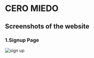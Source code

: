 # CERO MIEDO
## Screenshots of the website

### 1.Signup Page

![sign up](https://user-images.githubusercontent.com/62421629/78993317-169f4b00-7b5b-11ea-9ed2-2c6c5ecd760e.png)


